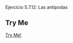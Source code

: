 Ejercicio 5.7.12: Las antípodas

## Try Me

[Try Me!](https://adrioter94.github.io/X-Nav-5.7.12-Antipodas/5-7-12.html)
